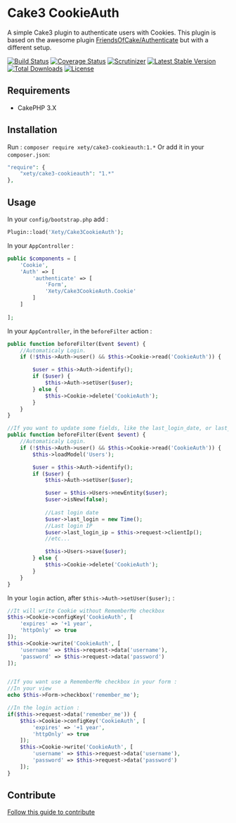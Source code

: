 # Cake3 CookieAuth
A simple Cake3 plugin to authenticate users with Cookies. This plugin is based on the awesome plugin [FriendsOfCake/Authenticate](https://github.com/FriendsOfCake/Authenticate/tree/cake3) but with a different setup.

[![Build Status](https://img.shields.io/travis/Xety/Cake3-CookieAuth.svg?style=flat-square)](https://travis-ci.org/Xety/Cake3-CookieAuth)
[![Coverage Status](https://img.shields.io/coveralls/Xety/Cake3-CookieAuth/master.svg?style=flat-square)](https://coveralls.io/r/xety/Cake3-CookieAuth)
[![Scrutinizer](https://img.shields.io/scrutinizer/g/Xety/Cake3-CookieAuth.svg?style=flat-square)](https://scrutinizer-ci.com/g/Xety/Cake3-CookieAuth)
[![Latest Stable Version](https://img.shields.io/packagist/v/Xety/Cake3-CookieAuth.svg?style=flat-square)](https://packagist.org/packages/xety/cake3-cookieauth)
[![Total Downloads](https://img.shields.io/packagist/dt/xety/cake3-cookieauth.svg?style=flat-square)](https://packagist.org/packages/xety/cake3-cookieauth)
[![License](https://img.shields.io/badge/license-MIT-brightgreen.svg?style=flat-square)](https://packagist.org/packages/xety/cake3-cookieauth)

## Requirements
* CakePHP 3.X

## Installation
Run : `composer require xety/cake3-cookieauth:1.*`
Or add it in your `composer.json`:
``` php
"require": {
	"xety/cake3-cookieauth": "1.*"
},
```

## Usage
In your `config/bootstrap.php` add :
``` php
Plugin::load('Xety/Cake3CookieAuth');
```

In your `AppController` :
``` php
public $components = [
	'Cookie',
	'Auth' => [
		'authenticate' => [
			'Form',
			'Xety/Cake3CookieAuth.Cookie'
		]
	]
			
];
```

In your `AppController`, in the `beforeFilter` action :
``` php
public function beforeFilter(Event $event) {
	//Automaticaly Login.
	if (!$this->Auth->user() && $this->Cookie->read('CookieAuth')) {

		$user = $this->Auth->identify();
		if ($user) {
			$this->Auth->setUser($user);
		} else {
			$this->Cookie->delete('CookieAuth');
		}
	}
}

//If you want to update some fields, like the last_login_date, or last_login_ip, just do :
public function beforeFilter(Event $event) {
	//Automaticaly Login.
	if (!$this->Auth->user() && $this->Cookie->read('CookieAuth')) {
		$this->loadModel('Users');

		$user = $this->Auth->identify();
		if ($user) {
			$this->Auth->setUser($user);

			$user = $this->Users->newEntity($user);
			$user->isNew(false);
			
			//Last login date
			$user->last_login = new Time();
			//Last login IP
			$user->last_login_ip = $this->request->clientIp();
			//etc...

			$this->Users->save($user);
		} else {
			$this->Cookie->delete('CookieAuth');
		}
	}
}
```

In your `login` action, after `$this->Auth->setUser($user);` :
``` php
//It will write Cookie without RememberMe checkbox
$this->Cookie->configKey('CookieAuth', [
	'expires' => '+1 year',
	'httpOnly' => true
]);
$this->Cookie->write('CookieAuth', [
	'username' => $this->request->data('username'),
	'password' => $this->request->data('password')
]);


//If you want use a RememberMe checkbox in your form :
//In your view
echo $this->Form->checkbox('remember_me');

//In the login action :
if($this->request->data('remember_me')) {
	$this->Cookie->configKey('CookieAuth', [
		'expires' => '+1 year',
		'httpOnly' => true
	]);
	$this->Cookie->write('CookieAuth', [
		'username' => $this->request->data('username'),
		'password' => $this->request->data('password')
	]);
}
```

## Contribute
[Follow this guide to contribute](https://github.com/Xety/Cake3-CookieAuth/blob/master/CONTRIBUTING.md)
